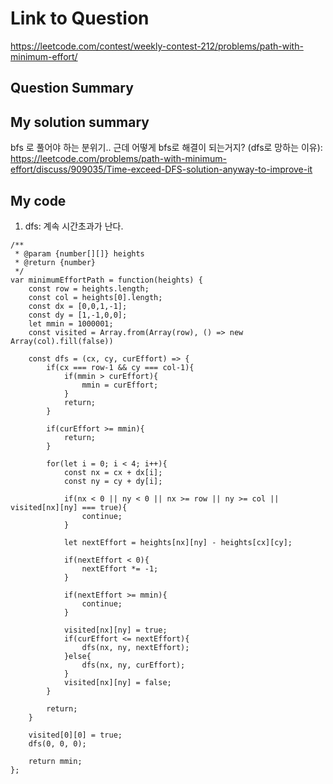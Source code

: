 # Link to Question
https://leetcode.com/contest/weekly-contest-212/problems/path-with-minimum-effort/

## Question Summary

## My solution summary
bfs 로 풀어야 하는 분위기.. 근데 어떻게 bfs로 해결이 되는거지?
(dfs로 망하는 이유): https://leetcode.com/problems/path-with-minimum-effort/discuss/909035/Time-exceed-DFS-solution-anyway-to-improve-it


## My code
1. dfs: 계속 시간초과가 난다. 
```
/**
 * @param {number[][]} heights
 * @return {number}
 */
var minimumEffortPath = function(heights) {
    const row = heights.length;
    const col = heights[0].length;
    const dx = [0,0,1,-1];
    const dy = [1,-1,0,0];
    let mmin = 1000001;    
    const visited = Array.from(Array(row), () => new Array(col).fill(false))
                              
    const dfs = (cx, cy, curEffort) => { 
        if(cx === row-1 && cy === col-1){
            if(mmin > curEffort){
                mmin = curEffort;
            }      
            return;
        }
        
        if(curEffort >= mmin){
            return;
        }
        
        for(let i = 0; i < 4; i++){
            const nx = cx + dx[i];
            const ny = cy + dy[i];
            
            if(nx < 0 || ny < 0 || nx >= row || ny >= col || visited[nx][ny] === true){
                continue;
            }
            
            let nextEffort = heights[nx][ny] - heights[cx][cy];
            
            if(nextEffort < 0){
                nextEffort *= -1;
            }
            
            if(nextEffort >= mmin){
                continue;
            }
            
            visited[nx][ny] = true;
            if(curEffort <= nextEffort){
                dfs(nx, ny, nextEffort);
            }else{
                dfs(nx, ny, curEffort);
            }
            visited[nx][ny] = false;
        }
        
        return;
    }
    
    visited[0][0] = true;
    dfs(0, 0, 0);
    
    return mmin;
};
```